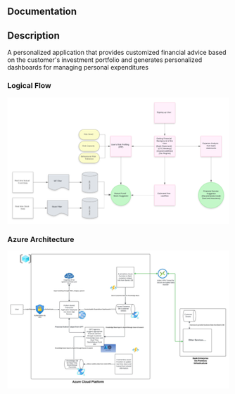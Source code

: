 ## Documentation 

## Description 

A personalized application that provides customized financial advice based on the customer's investment portfolio and generates personalized dashboards for managing personal expenditures

### Logical Flow 

![](Screenshots/Flow.png)


### Azure Architecture

![](Screenshots/AzureArchitecture.jpeg)

